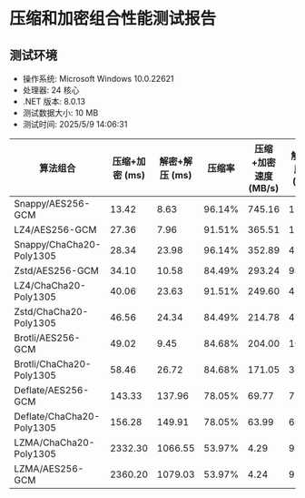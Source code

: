 ﻿# 压缩和加密组合性能测试报告

## 测试环境
- 操作系统: Microsoft Windows 10.0.22621
- 处理器: 24 核心
- .NET 版本: 8.0.13
- 测试数据大小: 10 MB
- 测试时间: 2025/5/9 14:06:31

| 算法组合 | 压缩+加密 (ms) | 解密+解压 (ms) | 压缩率 | 压缩+加密速度 (MB/s) | 解密+解压速度 (MB/s) |
|----------|--------------|--------------|--------|---------------------|---------------------|
| Snappy/AES256-GCM | 13.42          | 8.63           | 96.14% | 745.16                | 1158.23               |
| LZ4/AES256-GCM | 27.36          | 7.96           | 91.51% | 365.51                | 1255.61               |
| Snappy/ChaCha20-Poly1305 | 28.34          | 23.98          | 96.14% | 352.89                | 417.04                |
| Zstd/AES256-GCM | 34.10          | 10.58          | 84.49% | 293.24                | 945.28                |
| LZ4/ChaCha20-Poly1305 | 40.06          | 23.63          | 91.51% | 249.60                | 423.19                |
| Zstd/ChaCha20-Poly1305 | 46.56          | 24.34          | 84.49% | 214.78                | 410.79                |
| Brotli/AES256-GCM | 49.02          | 9.45           | 84.68% | 204.00                | 1058.08               |
| Brotli/ChaCha20-Poly1305 | 58.46          | 26.72          | 84.68% | 171.05                | 374.22                |
| Deflate/AES256-GCM | 143.33         | 137.96         | 78.05% | 69.77                 | 72.49                 |
| Deflate/ChaCha20-Poly1305 | 156.28         | 149.91         | 78.05% | 63.99                 | 66.71                 |
| LZMA/ChaCha20-Poly1305 | 2332.30        | 1066.55        | 53.97% | 4.29                  | 9.38                  |
| LZMA/AES256-GCM | 2360.20        | 1079.03        | 53.97% | 4.24                  | 9.27                  |
